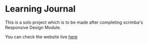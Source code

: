 # Learning Journal
This is a solo project which is to be made after completing scrimba's Responsive Design Module.

You can check the website live [here](https://hussain-learning-journal.netlify.app/home.html)
